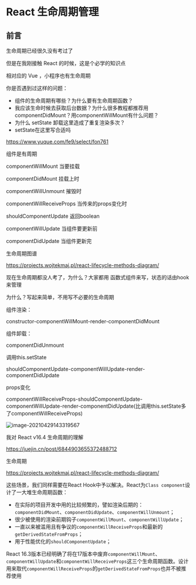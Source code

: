 # React 生命周期管理



## 前言

生命周期已经很久没有考过了

但是在我刚接触 React 的时候，这是个必学的知识点



相对应的 Vue ，小程序也有生命周期



你是否遇到过这样的问题：

- 组件的生命周期有哪些？为什么要有生命周期函数？
- 我应该生命时候去获取后台数据？为什么很多教程都推荐用componentDidMount？用componentWillMount有什么问题？
- 为什么 setState 卸载这里造成了重复渲染多次？
- setState在这里写合适吗

  

https://www.yuque.com/fe9/select/fon761



组件是有周期

componentWillMount 当要挂载

componentDidMount 挂载上时

componentWillUnmount 摧毁时

componentWillReceiveProps 当传来的props变化时

shouldComponentUpdate 返回boolean 

componentWillUpdate 当组件要更新前

componentDidUpdate 当组件更新完







生命周期图谱

https://projects.wojtekmaj.pl/react-lifecycle-methods-diagram/



现在生命周期都没人考了，为什么？大家都用 函数式组件来写，状态的话由hook来管理

为什么？写起来简单，不用写不必要的生命周期







组件渲染：

constructor-componentWillMount-render-componentDidMount

组件卸载：

componentDidUnmount

调用this.setState

shouldComponentUpdate-componentWillUpdate-render-componentDidUpdate

props变化

componentWillReceiveProps-shouldComponentUpdate-componentWillUpdate-render-componentDidUpdate(比调用this.setState多了componentWillReceiveProps)





![image-20210429143319567](https://i.loli.net/2021/06/03/ZpyL2VFdatu7rc1.png)





我对 React v16.4 生命周期的理解

https://juejin.cn/post/6844903655372488712



生命周期

https://projects.wojtekmaj.pl/react-lifecycle-methods-diagram/







这些场景，我们同样需要在React Hook中予以解决。React为`Class component`设计了一大堆生命周期函数：

- 在实际的项目开发中用的比较频繁的，譬如渲染后期的：`componentDidMount`、`componentDidUpdate`、`componentWillUnmount`；
- 很少被使用的渲染前期钩子`componentWillMount`、`componentWillUpdate`；
- 一直以来被滥用且有争议的`componentWillReceiveProps`和最新的`getDerivedStateFromProps`；
- 用于性能优化的`shouldComponentUpdate`；

React 16.3版本已经明确了将在17版本中废弃`componentWillMount`、`componentWillUpdate`和`componentWillReceiveProps`这三个生命周期函数。设计用来取代`componentWillReceiveProps`的`getDerivedStateFromProps`也并不被推荐使用